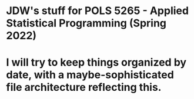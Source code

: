 # JDW's stuff for POLS 5265 - Applied Statistical Programming (Spring 2022)
# I will try to keep things organized by date, with a maybe-sophisticated file architecture reflecting this.
